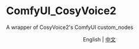 # ComfyUI_CosyVoice2
A wrapper of CosyVoice2's ComfyUI custom_nodes
<p style="text-align:center;"><span>English</span> | <a href="README.cn.md">中文</a></p>